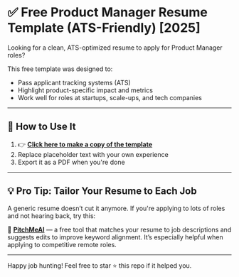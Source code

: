 # ✅ Free Product Manager Resume Template (ATS-Friendly) [2025]

Looking for a clean, ATS-optimized resume to apply for Product Manager roles?

This free template was designed to:
- Pass applicant tracking systems (ATS)
- Highlight product-specific impact and metrics
- Work well for roles at startups, scale-ups, and tech companies

---

## 🔧 How to Use It
1. 👉 **[Click here to make a copy of the template](https://docs.google.com/document/d/13S_E9TpTDHziAWH_HzVzPKlUJClE7BpO/copy)**
2. Replace placeholder text with your own experience  
3. Export it as a PDF when you're done

---

## 💡 Pro Tip: Tailor Your Resume to Each Job

A generic resume doesn’t cut it anymore. If you're applying to lots of roles and not hearing back, try this:

🎯 **[PitchMeAI](https://pitchmeai.com)** — a free tool that matches your resume to job descriptions and suggests edits to improve keyword alignment. It’s especially helpful when applying to competitive remote roles.

---

Happy job hunting! Feel free to star ⭐ this repo if it helped you.
